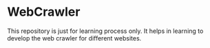 # WebCrawler
This repository is just for learning process only. It helps in learning to develop the web crawler for different websites.
